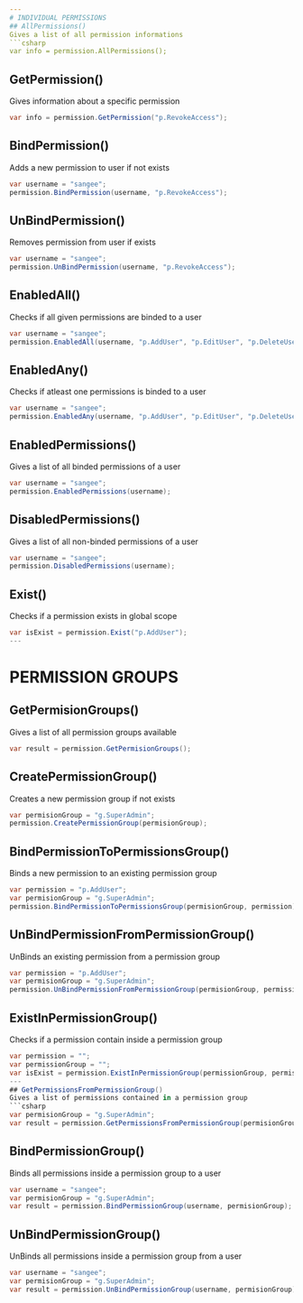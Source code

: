 ```yaml
---
# INDIVIDUAL PERMISSIONS
## AllPermissions()
Gives a list of all permission informations
```csharp
var info = permission.AllPermissions();
```
## GetPermission()
Gives information about a specific permission
```csharp
var info = permission.GetPermission("p.RevokeAccess");
```
## BindPermission()
Adds a new permission to user if not exists
```csharp
var username = "sangee";
permission.BindPermission(username, "p.RevokeAccess");
```
## UnBindPermission()
Removes permission from user if exists
```csharp
var username = "sangee";
permission.UnBindPermission(username, "p.RevokeAccess");
```
## EnabledAll()
Checks if all given permissions are binded to a user
```csharp
var username = "sangee";
permission.EnabledAll(username, "p.AddUser", "p.EditUser", "p.DeleteUser")
```
## EnabledAny()
Checks if atleast one permissions is binded to a user
```csharp
var username = "sangee";
permission.EnabledAny(username, "p.AddUser", "p.EditUser", "p.DeleteUser")
```
## EnabledPermissions()
Gives a list of all binded permissions of a user
```csharp
var username = "sangee";
permission.EnabledPermissions(username);
```
## DisabledPermissions()
Gives a list of all non-binded permissions of a user
```csharp
var username = "sangee";
permission.DisabledPermissions(username);
```
## Exist()
Checks if a permission exists in global scope
```csharp
var isExist = permission.Exist("p.AddUser");
---
```

# PERMISSION GROUPS
## GetPermisionGroups()
Gives a list of all permission groups available
```csharp
var result = permission.GetPermisionGroups();
```
## CreatePermissionGroup()
Creates a new permission group if not exists
```csharp
var permisionGroup = "g.SuperAdmin";
permission.CreatePermissionGroup(permisionGroup);
```
## BindPermissionToPermissionsGroup()
Binds a new permission to an existing permission group
```csharp
var permission = "p.AddUser";
var permisionGroup = "g.SuperAdmin";
permission.BindPermissionToPermissionsGroup(permisionGroup, permission);
```
## UnBindPermissionFromPermissionGroup()
UnBinds an existing permission from a permission group
```csharp
var permission = "p.AddUser";
var permisionGroup = "g.SuperAdmin";
permission.UnBindPermissionFromPermissionGroup(permisionGroup, permission);
```
## ExistInPermissionGroup()
Checks if a permission contain inside a permission group
```csharp
var permission = "";
var permissionGroup = "";
var isExist = permission.ExistInPermissionGroup(permissionGroup, permission);
---
## GetPermissionsFromPermissionGroup()
Gives a list of permissions contained in a permission group
```csharp
var permisionGroup = "g.SuperAdmin";
var result = permission.GetPermissionsFromPermissionGroup(permisionGroup);
```
## BindPermissionGroup()
Binds all permissions inside a permission group to a user
```csharp
var username = "sangee";
var permisionGroup = "g.SuperAdmin";
var result = permission.BindPermissionGroup(username, permisionGroup);
```
## UnBindPermissionGroup()
UnBinds all permissions inside a permission group from a user
```csharp
var username = "sangee";
var permisionGroup = "g.SuperAdmin";
var result = permission.UnBindPermissionGroup(username, permisionGroup);
```
